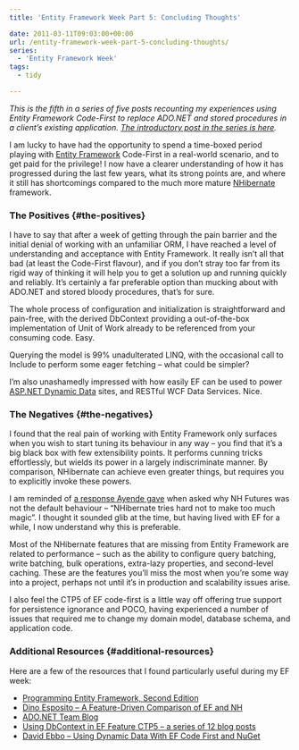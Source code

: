 ```yaml
---
title: 'Entity Framework Week Part 5: Concluding Thoughts'

date: 2011-03-11T09:03:00+00:00
url: /entity-framework-week-part-5-concluding-thoughts/
series:
  - 'Entity Framework Week'
tags:
  - tidy

---
```

_This is the fifth in a series of five posts recounting my experiences using Entity Framework Code-First to replace ADO.NET and stored procedures in a client’s existing application. [The introductory post in the series is here][1]._

I am lucky to have had the opportunity to spend a time-boxed period playing with [Entity Framework][2] Code-First in a real-world scenario, and to get paid for the privilege! I now have a clearer understanding of how it has progressed during the last few years, what its strong points are, and where it still has shortcomings compared to the much more mature [NHibernate][3] framework.

### The Positives {#the-positives}

I have to say that after a week of getting through the pain barrier and the initial denial of working with an unfamiliar ORM, I have reached a level of understanding and acceptance with Entity Framework. It really isn’t all that bad (at least the Code-First flavour), and if you don’t stray too far from its rigid way of thinking it will help you to get a solution up and running quickly and reliably. It’s certainly a far preferable option than mucking about with ADO.NET and stored bloody procedures, that’s for sure.

The whole process of configuration and initialization is straightforward and pain-free, with the derived DbContext providing a out-of-the-box implementation of Unit of Work already to be referenced from your consuming code. Easy.

Querying the model is 99% unadulterated LINQ, with the occasional call to Include to perform some eager fetching – what could be simpler?

I’m also unashamedly impressed with how easily EF can be used to power [ASP.NET Dynamic Data][4] sites, and RESTful WCF Data Services. Nice.

### The Negatives {#the-negatives}

I found that the real pain of working with Entity Framework only surfaces when you wish to start tuning its behaviour in any way – you find that it’s a big black box with few extensibility points. It performs cunning tricks effortlessly, but wields its power in a largely indiscriminate manner. By comparison, NHibernate can achieve even greater things, but requires you to explicitly invoke these powers.

I am reminded of [a response Ayende gave][5] when asked why NH Futures was not the default behaviour – “NHibernate tries hard not to make too much magic”. I thought it sounded glib at the time, but having lived with EF for a while, I now understand why this is preferable.

Most of the NHibernate features that are missing from Entity Framework are related to performance – such as the ability to configure query batching, write batching, bulk operations, extra-lazy properties, and second-level caching. These are the features you’ll miss the most when you’re some way into a project, perhaps not until it’s in production and scalability issues arise.

I also feel the CTP5 of EF code-first is a little way off offering true support for persistence ignorance and POCO, having experienced a number of issues that required me to change my domain model, database schema, and application code.

### Additional Resources {#additional-resources}

Here are a few of the resources that I found particularly useful during my EF week:

  * [Programming Entity Framework, Second Edition][6]
  * [Dino Esposito – A Feature-Driven Comparison of EF and NH][7]
  * [ADO.NET Team Blog][8]
  * [Using DbContext in EF Feature CTP5 &#8211; a series of 12 blog posts][9]
  * [David Ebbo – Using Dynamic Data With EF Code First and NuGet][10]

 [1]: https://blog.iannelson.uk/entity-framework-week-part-1-introduction-configuration-and-initialization/
 [2]: http://msdn.microsoft.com/en-us/library/bb399572.aspx
 [3]: http://www.nhforge.org
 [4]: http://www.asp.net/dynamicdata
 [5]: http://ayende.com/Blog/archive/2009/04/27/nhibernate-futures.aspx#30714
 [6]: http://amzn.to/1ffRzv4
 [7]: http://dotnetslackers.com/articles/ado_net/A-Feature-driven-Comparison-of-Entity-Framework-and-NHibernate-Multiple-Databases.aspx
 [8]: http://blogs.msdn.com/b/adonet/
 [9]: http://blogs.msdn.com/b/adonet/archive/2011/01/27/using-dbcontext-in-ef-feature-ctp5-part-1-introduction-and-model.aspx
 [10]: http://blog.davidebbo.com/2011/01/using-dynamic-data-with-ef-code-first.html